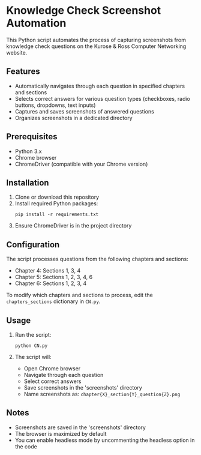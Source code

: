 # Knowledge Check Screenshot Automation

This Python script automates the process of capturing screenshots from knowledge check questions on the Kurose & Ross Computer Networking website.

## Features

- Automatically navigates through each question in specified chapters and sections
- Selects correct answers for various question types (checkboxes, radio buttons, dropdowns, text inputs)
- Captures and saves screenshots of answered questions
- Organizes screenshots in a dedicated directory

## Prerequisites

- Python 3.x
- Chrome browser
- ChromeDriver (compatible with your Chrome version)

## Installation

1. Clone or download this repository
2. Install required Python packages:
   ```
   pip install -r requirements.txt
   ```
3. Ensure ChromeDriver is in the project directory

## Configuration

The script processes questions from the following chapters and sections:
- Chapter 4: Sections 1, 3, 4
- Chapter 5: Sections 1, 2, 3, 4, 6
- Chapter 6: Sections 1, 2, 3, 4

To modify which chapters and sections to process, edit the `chapters_sections` dictionary in `CN.py`.

## Usage

1. Run the script:
   ```
   python CN.py
   ```

2. The script will:
   - Open Chrome browser
   - Navigate through each question
   - Select correct answers
   - Save screenshots in the 'screenshots' directory
   - Name screenshots as: `chapter{X}_section{Y}_question{Z}.png`

## Notes

- Screenshots are saved in the 'screenshots' directory
- The browser is maximized by default
- You can enable headless mode by uncommenting the headless option in the code